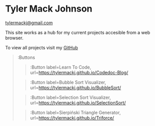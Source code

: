 # Tyler Mack Johnson
<tylermackj@gmail.com>

This site works as a hub for my current projects accesible from a web browser.

To view all projects visit my [GitHub](https://github.com/TylerMackJ)

> :Buttons
> > :Button label=Learn To Code, url=https://tylermackj.github.io/Codedoc-Blog/
>
> > :Button label=Bubble Sort Visualizer, url=https://tylermackj.github.io/BubbleSort/
>
> > :Button label=Selection Sort Visualizer, url=https://tylermackj.github.io/SelectionSort/
>
> > :Button label=Sierpiński Triangle Generator, url=https://tylermackj.github.io/Triforce/